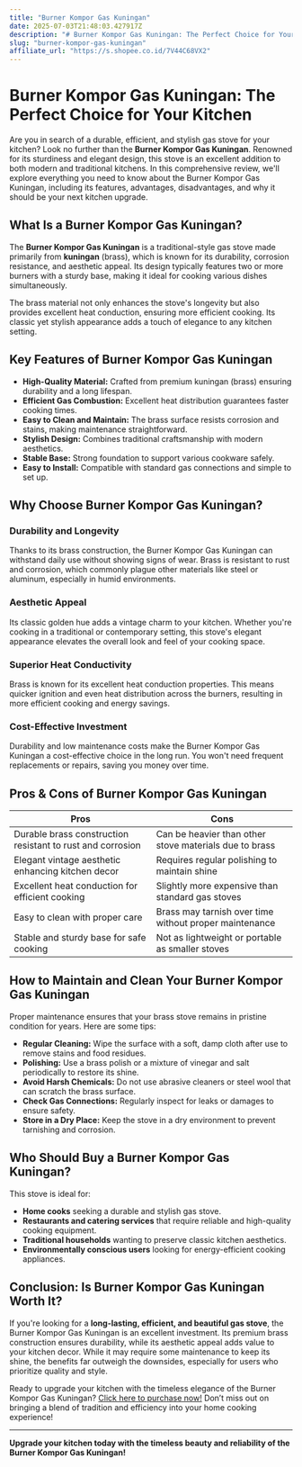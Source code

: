 ```yaml
---
title: "Burner Kompor Gas Kuningan"
date: 2025-07-03T21:48:03.427917Z
description: "# Burner Kompor Gas Kuningan: The Perfect Choice for Your Kitchen..."
slug: "burner-kompor-gas-kuningan"
affiliate_url: "https://s.shopee.co.id/7V44C68VX2"
---
```

# Burner Kompor Gas Kuningan: The Perfect Choice for Your Kitchen

Are you in search of a durable, efficient, and stylish gas stove for your kitchen? Look no further than the **Burner Kompor Gas Kuningan**. Renowned for its sturdiness and elegant design, this stove is an excellent addition to both modern and traditional kitchens. In this comprehensive review, we'll explore everything you need to know about the Burner Kompor Gas Kuningan, including its features, advantages, disadvantages, and why it should be your next kitchen upgrade.

## What Is a Burner Kompor Gas Kuningan?

The **Burner Kompor Gas Kuningan** is a traditional-style gas stove made primarily from **kuningan** (brass), which is known for its durability, corrosion resistance, and aesthetic appeal. Its design typically features two or more burners with a sturdy base, making it ideal for cooking various dishes simultaneously.

The brass material not only enhances the stove's longevity but also provides excellent heat conduction, ensuring more efficient cooking. Its classic yet stylish appearance adds a touch of elegance to any kitchen setting.

## Key Features of Burner Kompor Gas Kuningan

- **High-Quality Material:** Crafted from premium kuningan (brass) ensuring durability and a long lifespan.
- **Efficient Gas Combustion:** Excellent heat distribution guarantees faster cooking times.
- **Easy to Clean and Maintain:** The brass surface resists corrosion and stains, making maintenance straightforward.
- **Stylish Design:** Combines traditional craftsmanship with modern aesthetics.
- **Stable Base:** Strong foundation to support various cookware safely.
- **Easy to Install:** Compatible with standard gas connections and simple to set up.

## Why Choose Burner Kompor Gas Kuningan?

### Durability and Longevity

Thanks to its brass construction, the Burner Kompor Gas Kuningan can withstand daily use without showing signs of wear. Brass is resistant to rust and corrosion, which commonly plague other materials like steel or aluminum, especially in humid environments.

### Aesthetic Appeal

Its classic golden hue adds a vintage charm to your kitchen. Whether you're cooking in a traditional or contemporary setting, this stove's elegant appearance elevates the overall look and feel of your cooking space.

### Superior Heat Conductivity

Brass is known for its excellent heat conduction properties. This means quicker ignition and even heat distribution across the burners, resulting in more efficient cooking and energy savings.

### Cost-Effective Investment

Durability and low maintenance costs make the Burner Kompor Gas Kuningan a cost-effective choice in the long run. You won't need frequent replacements or repairs, saving you money over time.

## Pros & Cons of Burner Kompor Gas Kuningan

| **Pros**                                              | **Cons**                                           |
|--------------------------------------------------------|---------------------------------------------------|
| Durable brass construction resistant to rust and corrosion | Can be heavier than other stove materials due to brass | 
| Elegant vintage aesthetic enhancing kitchen decor | Requires regular polishing to maintain shine   |
| Excellent heat conduction for efficient cooking    | Slightly more expensive than standard gas stoves |
| Easy to clean with proper care                       | Brass may tarnish over time without proper maintenance |
| Stable and sturdy base for safe cooking             | Not as lightweight or portable as smaller stoves |

## How to Maintain and Clean Your Burner Kompor Gas Kuningan

Proper maintenance ensures that your brass stove remains in pristine condition for years. Here are some tips:

- **Regular Cleaning:** Wipe the surface with a soft, damp cloth after use to remove stains and food residues.
- **Polishing:** Use a brass polish or a mixture of vinegar and salt periodically to restore its shine.
- **Avoid Harsh Chemicals:** Do not use abrasive cleaners or steel wool that can scratch the brass surface.
- **Check Gas Connections:** Regularly inspect for leaks or damages to ensure safety.
- **Store in a Dry Place:** Keep the stove in a dry environment to prevent tarnishing and corrosion.

## Who Should Buy a Burner Kompor Gas Kuningan?

This stove is ideal for:

- **Home cooks** seeking a durable and stylish gas stove.
- **Restaurants and catering services** that require reliable and high-quality cooking equipment.
- **Traditional households** wanting to preserve classic kitchen aesthetics.
- **Environmentally conscious users** looking for energy-efficient cooking appliances.

## Conclusion: Is Burner Kompor Gas Kuningan Worth It?

If you're looking for a **long-lasting, efficient, and beautiful gas stove**, the Burner Kompor Gas Kuningan is an excellent investment. Its premium brass construction ensures durability, while its aesthetic appeal adds value to your kitchen decor. While it may require some maintenance to keep its shine, the benefits far outweigh the downsides, especially for users who prioritize quality and style.

Ready to upgrade your kitchen with the timeless elegance of the Burner Kompor Gas Kuningan? [Click here to purchase now!](https://s.shopee.co.id/7V44C68VX2) Don’t miss out on bringing a blend of tradition and efficiency into your home cooking experience!

---

**Upgrade your kitchen today with the timeless beauty and reliability of the Burner Kompor Gas Kuningan!**